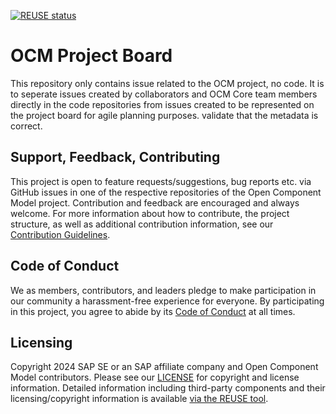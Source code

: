 [![REUSE status](https://api.reuse.software/badge/github.com/open-component-model/ocm-project)](https://api.reuse.software/info/github.com/open-component-model/ocm-project)

# OCM Project Board

This repository only contains issue related to the OCM project, no code. It is to seperate issues created by collaborators and OCM Core team members directly in the code repositories from issues created to be represented on the project board for agile planning purposes.
validate that the metadata is correct.

## Support, Feedback, Contributing

This project is open to feature requests/suggestions, bug reports etc. via GitHub issues in one of the respective repositories of the Open Component Model project. Contribution and feedback are encouraged and always welcome. For more information about how to contribute, the project structure, as well as additional contribution information, see our [Contribution Guidelines](CONTRIBUTING.md).

## Code of Conduct

We as members, contributors, and leaders pledge to make participation in our community a harassment-free experience for everyone. By participating in this project, you agree to abide by its [Code of Conduct](CODE_OF_CONDUCT.md) at all times.

## Licensing

Copyright 2024 SAP SE or an SAP affiliate company and Open Component Model contributors.
Please see our [LICENSE](LICENSE) for copyright and license information.
Detailed information including third-party components and their licensing/copyright information is available [via the REUSE tool](https://api.reuse.software/info/github.com/open-component-model/ocm).
